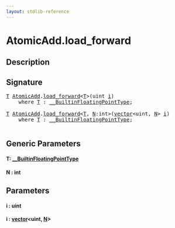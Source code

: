 ```yaml
---
layout: stdlib-reference
---
```


# AtomicAdd\.load\_forward

## Description





## Signature 

<pre>
<a href="load_forward.html#typeparam-T" class="code_type">T</a> <a href="index.html" class="code_type">AtomicAdd</a>.<a href="load_forward.html">load_forward</a>&lt;<a href="load_forward.html#typeparam-T" class="code_type">T</a>&gt;(<span class="code_keyword">uint</span> <a href="load_forward.html#decl-i" class="code_param">i</a>)
    <span class='code_keyword'>where</span> <a href="load_forward.html#typeparam-T" class="code_type">T</a> : <a href="../../interfaces/0_builtinfloatingpointtype-029hm/index.html" class="code_type">__BuiltinFloatingPointType</a>;

<a href="load_forward.html#typeparam-T" class="code_type">T</a> <a href="index.html" class="code_type">AtomicAdd</a>.<a href="load_forward.html">load_forward</a>&lt;<a href="load_forward.html#typeparam-T" class="code_type">T</a>, <a href="load_forward.html#decl-N" class="code_var">N</a>:<span class="code_keyword">int</span>&gt;(<a href="../vector/index.html" class="code_type">vector</a>&lt;<span class="code_keyword">uint</span>, <a href="load_forward.html#decl-N" class="code_var">N</a>&gt; <a href="load_forward.html#decl-i" class="code_param">i</a>)
    <span class='code_keyword'>where</span> <a href="load_forward.html#typeparam-T" class="code_type">T</a> : <a href="../../interfaces/0_builtinfloatingpointtype-029hm/index.html" class="code_type">__BuiltinFloatingPointType</a>;

</pre>

## Generic Parameters

####  <a id="typeparam-T"></a>T: [\_\_BuiltinFloatingPointType](../../interfaces/0_builtinfloatingpointtype-029hm/index.html)
####  <a id="decl-N"></a>N  : int

## Parameters

####  <a id="decl-i"></a>i  : uint
####  <a id="decl-i"></a>i  : [vector](../vector/index.html)\<uint, [N](../vector/index.html#decl-N)\>

